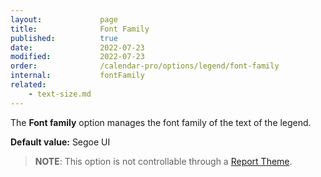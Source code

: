 ```yaml
---
layout:             page
title:              Font Family
published:          true
date:               2022-07-23
modified:           2022-07-23
order:              /calendar-pro/options/legend/font-family
internal:           fontFamily
related:
    - text-size.md
---
```

The **Font family** option manages the font family of the text of the legend.

**Default value:** Segoe UI

> **NOTE**: This option is not controllable through a [Report Theme](../../features/themes.md).
